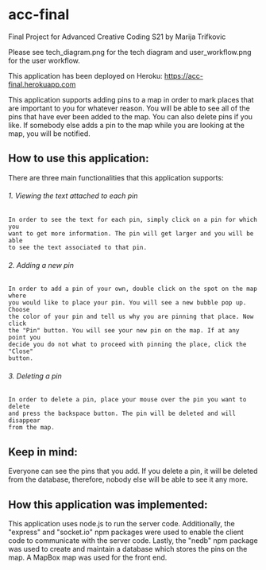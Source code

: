 # acc-final
Final Project for Advanced Creative Coding S21 by Marija Trifkovic

Please see tech_diagram.png for the tech diagram and user_workflow.png for the user workflow.

This application has been deployed on Heroku: https://acc-final.herokuapp.com

This application supports adding pins to a map in order to mark places that are important to you for whatever reason. You will be able to see all of the pins that have ever been added to the map. You can also delete pins if you like. If somebody else adds a pin to the map while you are looking at the map, you will be notified.

## How to use this application:

There are three main functionalities that this application supports:

###### 1. Viewing the text attached to each pin

    In order to see the text for each pin, simply click on a pin for which you 
    want to get more information. The pin will get larger and you will be able 
    to see the text associated to that pin.

###### 2. Adding a new pin

    In order to add a pin of your own, double click on the spot on the map where 
    you would like to place your pin. You will see a new bubble pop up. Choose 
    the color of your pin and tell us why you are pinning that place. Now click 
    the "Pin" button. You will see your new pin on the map. If at any point you 
    decide you do not what to proceed with pinning the place, click the "Close"
    button.

###### 3. Deleting a pin

    In order to delete a pin, place your mouse over the pin you want to delete 
    and press the backspace button. The pin will be deleted and will disappear 
    from the map.

## Keep in mind:

Everyone can see the pins that you add. If you delete a pin, it will be 
deleted from the database, therefore, nobody else will be able to see it 
any more.

## How this application was implemented:

This application uses node.js to run the server code. Additionally, the "express" 
and "socket.io" npm packages were used to enable the client code to communicate 
with the server code. Lastly, the "nedb" npm package was used to create and maintain
a database which stores the pins on the map. A MapBox map was used for the front end.